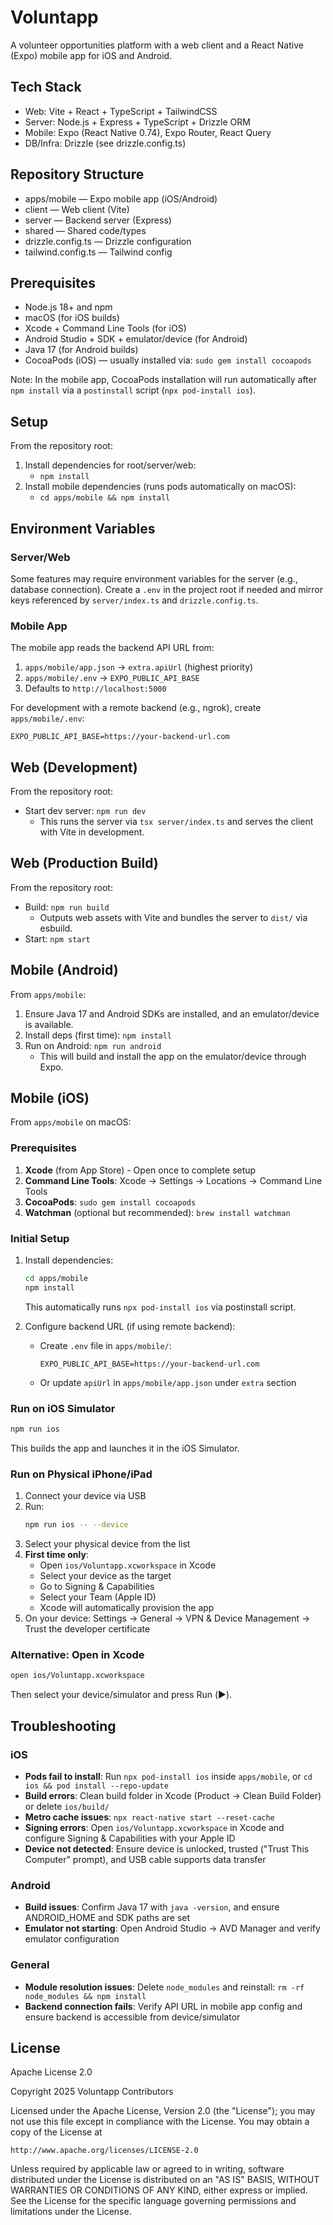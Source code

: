 # Voluntapp

A volunteer opportunities platform with a web client and a React Native (Expo) mobile app for iOS and Android.

## Tech Stack
- Web: Vite + React + TypeScript + TailwindCSS
- Server: Node.js + Express + TypeScript + Drizzle ORM
- Mobile: Expo (React Native 0.74), Expo Router, React Query
- DB/Infra: Drizzle (see drizzle.config.ts)

## Repository Structure
- apps/mobile — Expo mobile app (iOS/Android)
- client — Web client (Vite)
- server — Backend server (Express)
- shared — Shared code/types
- drizzle.config.ts — Drizzle configuration
- tailwind.config.ts — Tailwind config

## Prerequisites
- Node.js 18+ and npm
- macOS (for iOS builds)
- Xcode + Command Line Tools (for iOS)
- Android Studio + SDK + emulator/device (for Android)
- Java 17 (for Android builds)
- CocoaPods (iOS) — usually installed via: `sudo gem install cocoapods`

Note: In the mobile app, CocoaPods installation will run automatically after `npm install` via a `postinstall` script (`npx pod-install ios`).

## Setup
From the repository root:
1. Install dependencies for root/server/web:
   - `npm install`
2. Install mobile dependencies (runs pods automatically on macOS):
   - `cd apps/mobile && npm install`

## Environment Variables

### Server/Web
Some features may require environment variables for the server (e.g., database connection). Create a `.env` in the project root if needed and mirror keys referenced by `server/index.ts` and `drizzle.config.ts`.

### Mobile App
The mobile app reads the backend API URL from:
1. `apps/mobile/app.json` → `extra.apiUrl` (highest priority)
2. `apps/mobile/.env` → `EXPO_PUBLIC_API_BASE`
3. Defaults to `http://localhost:5000`

For development with a remote backend (e.g., ngrok), create `apps/mobile/.env`:
```
EXPO_PUBLIC_API_BASE=https://your-backend-url.com
```

## Web (Development)
From the repository root:
- Start dev server: `npm run dev`
  - This runs the server via `tsx server/index.ts` and serves the client with Vite in development.

## Web (Production Build)
From the repository root:
- Build: `npm run build`
  - Outputs web assets with Vite and bundles the server to `dist/` via esbuild.
- Start: `npm start`

## Mobile (Android)
From `apps/mobile`:
1. Ensure Java 17 and Android SDKs are installed, and an emulator/device is available.
2. Install deps (first time): `npm install`
3. Run on Android: `npm run android`
   - This will build and install the app on the emulator/device through Expo.

## Mobile (iOS)
From `apps/mobile` on macOS:

### Prerequisites
1. **Xcode** (from App Store) - Open once to complete setup
2. **Command Line Tools**: Xcode → Settings → Locations → Command Line Tools
3. **CocoaPods**: `sudo gem install cocoapods`
4. **Watchman** (optional but recommended): `brew install watchman`

### Initial Setup
1. Install dependencies:
   ```bash
   cd apps/mobile
   npm install
   ```
   This automatically runs `npx pod-install ios` via postinstall script.

2. Configure backend URL (if using remote backend):
   - Create `.env` file in `apps/mobile/`:
     ```
     EXPO_PUBLIC_API_BASE=https://your-backend-url.com
     ```
   - Or update `apiUrl` in `apps/mobile/app.json` under `extra` section

### Run on iOS Simulator
```bash
npm run ios
```
This builds the app and launches it in the iOS Simulator.

### Run on Physical iPhone/iPad
1. Connect your device via USB
2. Run:
   ```bash
   npm run ios -- --device
   ```
3. Select your physical device from the list
4. **First time only**: 
   - Open `ios/Voluntapp.xcworkspace` in Xcode
   - Select your device as the target
   - Go to Signing & Capabilities
   - Select your Team (Apple ID)
   - Xcode will automatically provision the app
5. On your device: Settings → General → VPN & Device Management → Trust the developer certificate

### Alternative: Open in Xcode
```bash
open ios/Voluntapp.xcworkspace
```
Then select your device/simulator and press Run (▶️).

## Troubleshooting

### iOS
- **Pods fail to install**: Run `npx pod-install ios` inside `apps/mobile`, or `cd ios && pod install --repo-update`
- **Build errors**: Clean build folder in Xcode (Product → Clean Build Folder) or delete `ios/build/`
- **Metro cache issues**: `npx react-native start --reset-cache`
- **Signing errors**: Open `ios/Voluntapp.xcworkspace` in Xcode and configure Signing & Capabilities with your Apple ID
- **Device not detected**: Ensure device is unlocked, trusted ("Trust This Computer" prompt), and USB cable supports data transfer

### Android
- **Build issues**: Confirm Java 17 with `java -version`, and ensure ANDROID_HOME and SDK paths are set
- **Emulator not starting**: Open Android Studio → AVD Manager and verify emulator configuration

### General
- **Module resolution issues**: Delete `node_modules` and reinstall: `rm -rf node_modules && npm install`
- **Backend connection fails**: Verify API URL in mobile app config and ensure backend is accessible from device/simulator

## License
Apache License 2.0

Copyright 2025 Voluntapp Contributors

Licensed under the Apache License, Version 2.0 (the "License");
you may not use this file except in compliance with the License.
You may obtain a copy of the License at

    http://www.apache.org/licenses/LICENSE-2.0

Unless required by applicable law or agreed to in writing, software
distributed under the License is distributed on an "AS IS" BASIS,
WITHOUT WARRANTIES OR CONDITIONS OF ANY KIND, either express or implied.
See the License for the specific language governing permissions and
limitations under the License.
